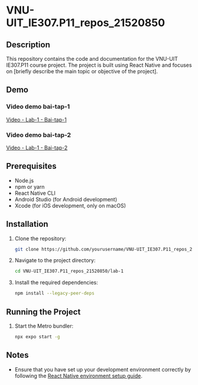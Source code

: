 # VNU-UIT_IE307.P11_repos_21520850

## Description

This repository contains the code and documentation for the VNU-UIT IE307.P11 course project. The project is built using React Native and focuses on [briefly describe the main topic or objective of the project].

## Demo

### Video demo bai-tap-1

[Video - Lab-1 - Bai-tap-1](./public/demo-bai-tap-1.webm)

### Video demo bai-tap-2

[Video - Lab-1 - Bai-tap-2](./public/demo-bai-tap-2.webm)

## Prerequisites

- Node.js
- npm or yarn
- React Native CLI
- Android Studio (for Android development)
- Xcode (for iOS development, only on macOS)

## Installation

1. Clone the repository:
   ```sh
   git clone https://github.com/yourusername/VNU-UIT_IE307.P11_repos_21520850.git
   ```
2. Navigate to the project directory:
   ```sh
   cd VNU-UIT_IE307.P11_repos_21520850/lab-1
   ```
3. Install the required dependencies:
   ```sh
   npm install --legacy-peer-deps
   ```

## Running the Project

1. Start the Metro bundler:
   ```sh
   npx expo start -g
   ```

## Notes

- Ensure that you have set up your development environment correctly by following the [React Native environment setup guide](https://reactnative.dev/docs/environment-setup).
